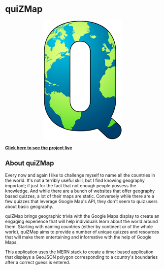 # quiZMap

<p align="center">
  <img src="./client/src/img/logo-redesign.svg" width="256" title="quiZMap Logo">
</p>

**[Click here to see the project live](https://quizmap.herokuapp.com/)**

## About quiZMap

Every now and again I like to challenge myself to name all the countries in the world. It's not a terribly useful skill, but I find knowing geography important; if just for the fact that not enough people possess the knowledge. And while there are a bunch of websites that offer geography based quizzes, a lot of their maps are static. Conversely while there are a few quizzes that leverage Google Map's API, they don't seem to quiz users about basic geography. 

quiZMap brings geographic trivia with the Google Maps display to create an engaging experience that will help individuals learn about the world around them. Starting with naming countries (either by continent or of the whole world), quiZMap aims to provide a number of unique quizzes and resources that will make them entertaining and informative with the help of Google Maps. 

This application uses the MERN stack to create a timer based application that displays a GeoJSON polygon corresponding to a country's boundaries after a correct guess is entered.